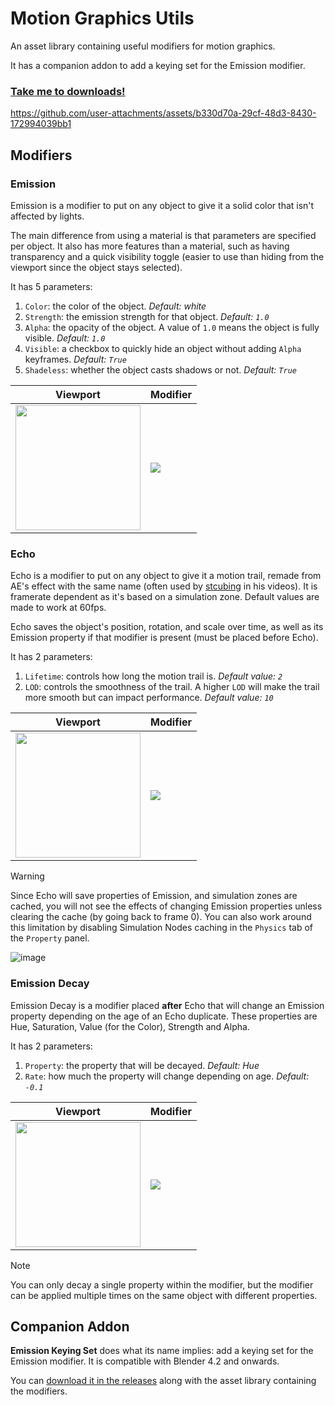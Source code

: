 # Motion Graphics Utils
An asset library containing useful modifiers for motion graphics.

It has a companion addon to add a keying set for the Emission modifier.

### [Take me to downloads!](https://github.com/enderprism/blender-motion-graphics-utils/releases/latest)

https://github.com/user-attachments/assets/b330d70a-29cf-48d3-8430-172994039bb1


## Modifiers

### Emission
Emission is a modifier to put on any object to give it a solid color that isn't affected by lights.

The main difference from using a material is that parameters are specified per object.
It also has more features than a material, such as having transparency and a quick visibility toggle (easier to use than hiding from the viewport since the object stays selected).

It has 5 parameters:
1. `Color`: the color of the object.
   _Default: white_
3. `Strength`: the emission strength for that object.
   _Default: `1.0`_
4. `Alpha`: the opacity of the object. A value of `1.0` means the object is fully visible.
   _Default: `1.0`_
5. `Visible`: a checkbox to quickly hide an object without adding `Alpha` keyframes.
   _Default: `True`_
6. `Shadeless`: whether the object casts shadows or not.
   _Default: `True`_

| Viewport | Modifier |
|---|---|
| <img src="https://github.com/user-attachments/assets/ce891b9d-e5c9-403b-89e8-2b8f227bb9d5" height=200> | <img src="https://github.com/user-attachments/assets/4d827fea-3681-4d2c-9e03-6367acba00f2"> |



### Echo
Echo is a modifier to put on any object to give it a motion trail, remade from AE's effect with the same name (often used by [stcubing](https://stcubing.com/) in his videos).
It is framerate dependent as it's based on a simulation zone. Default values are made to work at 60fps.

Echo saves the object's position, rotation, and scale over time, as well as its Emission property if that modifier is present (must be placed before Echo).

It has 2 parameters:
1. `Lifetime`: controls how long the motion trail is.
   _Default value: `2`_
3. `LOD`: controls the smoothness of the trail. A higher `LOD` will make the trail more smooth but can impact performance.
   _Default value: `10`_

| Viewport | Modifier |
|---|---|
| <img src="https://github.com/user-attachments/assets/34ab884c-bb13-4d95-a9be-270ce74dc780" height=200> | <img src="https://github.com/user-attachments/assets/a2d2a838-950e-4483-966a-8c85c85f97d5"> |

> [!WARNING]
> Since Echo will save properties of Emission, and simulation zones are cached, you will not see the effects of changing Emission properties unless clearing the cache (by going back to frame 0).
> You can also work around this limitation by disabling Simulation Nodes caching in the `Physics` tab of the `Property` panel.
>
> ![image](https://github.com/user-attachments/assets/2985b937-09b7-404f-bc02-2005524be09d)



### Emission Decay
Emission Decay is a modifier placed **after** Echo that will change an Emission property depending on the age of an Echo duplicate. These properties are Hue, Saturation, Value (for the Color), Strength and Alpha.

It has 2 parameters:
1. `Property`: the property that will be decayed.
   _Default: Hue_
3. `Rate`: how much the property will change depending on age.
   _Default: `-0.1`_

| Viewport | Modifier |
|---|---|
| <img src="https://github.com/user-attachments/assets/0b7e4a07-5f3f-4ff5-b141-2e2c187f9c98" height=200> | <img src="https://github.com/user-attachments/assets/bf7f20c5-9da3-4a8e-b6fd-6b04450d2f1d"> |

> [!NOTE]
> You can only decay a single property within the modifier, but the modifier can be applied multiple times on the same object with different properties.


## Companion Addon

**Emission Keying Set** does what its name implies: add a keying set for the Emission modifier.
It is compatible with Blender 4.2 and onwards.

You can [download it in the releases](https://github.com/enderprism/blender-motion-graphics-utils/releases/latest) along with the asset library containing the modifiers.
